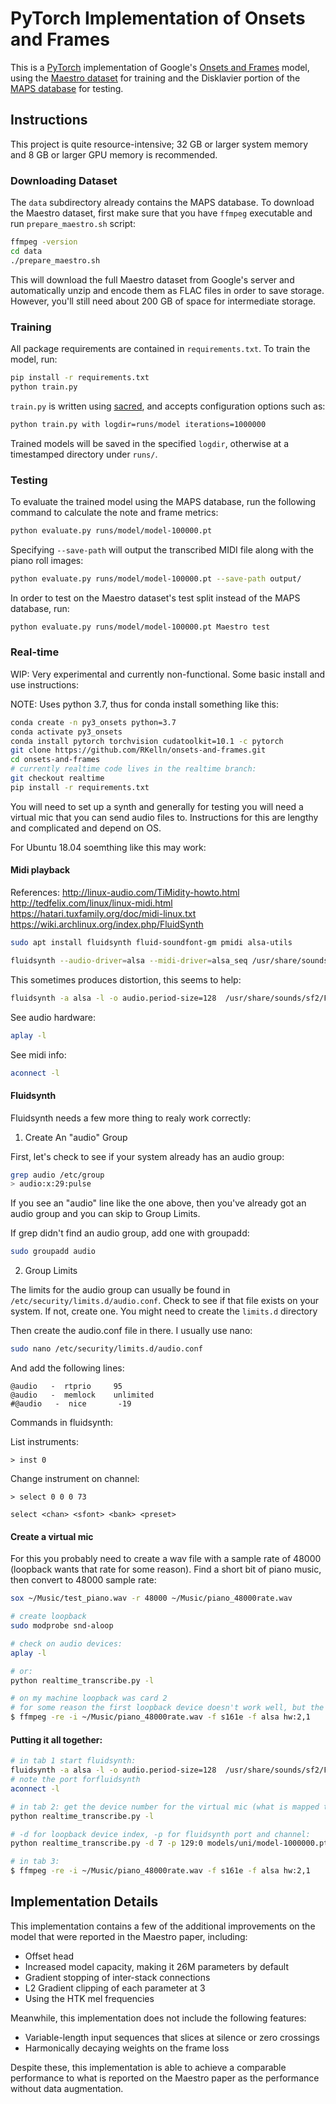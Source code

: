 # PyTorch Implementation of Onsets and Frames

This is a [PyTorch](https://pytorch.org/) implementation of Google's [Onsets and Frames](https://magenta.tensorflow.org/onsets-frames) model, using the [Maestro dataset](https://magenta.tensorflow.org/datasets/maestro) for training and the Disklavier portion of the [MAPS database](http://www.tsi.telecom-paristech.fr/aao/en/2010/07/08/maps-database-a-piano-database-for-multipitch-estimation-and-automatic-transcription-of-music/) for testing.

## Instructions

This project is quite resource-intensive; 32 GB or larger system memory and 8 GB or larger GPU memory is recommended. 

### Downloading Dataset

The `data` subdirectory already contains the MAPS database. To download the Maestro dataset, first make sure that you have `ffmpeg` executable and run `prepare_maestro.sh` script:

```bash
ffmpeg -version
cd data
./prepare_maestro.sh
```

This will download the full Maestro dataset from Google's server and automatically unzip and encode them as FLAC files in order to save storage. However, you'll still need about 200 GB of space for intermediate storage.

### Training

All package requirements are contained in `requirements.txt`. To train the model, run:

```bash
pip install -r requirements.txt
python train.py
```

`train.py` is written using [sacred](https://sacred.readthedocs.io/), and accepts configuration options such as:

```bash
python train.py with logdir=runs/model iterations=1000000
```

Trained models will be saved in the specified `logdir`, otherwise at a timestamped directory under `runs/`.

### Testing

To evaluate the trained model using the MAPS database, run the following command to calculate the note and frame metrics:

```bash
python evaluate.py runs/model/model-100000.pt
```

Specifying `--save-path` will output the transcribed MIDI file along with the piano roll images:

```bash
python evaluate.py runs/model/model-100000.pt --save-path output/
```

In order to test on the Maestro dataset's test split instead of the MAPS database, run:

```bash
python evaluate.py runs/model/model-100000.pt Maestro test
```

### Real-time 

WIP: Very experimental and currently non-functional. Some basic install and use instructions:

NOTE: Uses python 3.7, thus for conda install something like this:

```bash
conda create -n py3_onsets python=3.7
conda activate py3_onsets
conda install pytorch torchvision cudatoolkit=10.1 -c pytorch
git clone https://github.com/RKelln/onsets-and-frames.git
cd onsets-and-frames
# currently realtime code lives in the realtime branch:
git checkout realtime
pip install -r requirements.txt
```

You will need to set up a synth and generally for testing you will need a virtual mic that you can send audio files to. Instructions for this are lengthy and complicated and depend on OS.

For Ubuntu 18.04 soemthing like this may work:

#### Midi playback

References:
    http://linux-audio.com/TiMidity-howto.html
    http://tedfelix.com/linux/linux-midi.html
    https://hatari.tuxfamily.org/doc/midi-linux.txt
    https://wiki.archlinux.org/index.php/FluidSynth

```bash
sudo apt install fluidsynth fluid-soundfont-gm pmidi alsa-utils

fluidsynth --audio-driver=alsa --midi-driver=alsa_seq /usr/share/sounds/sf2/FluidR3_GM.sf2
```

This sometimes produces distortion, this seems to help:
```bash
fluidsynth -a alsa -l -o audio.period-size=128  /usr/share/sounds/sf2/FluidR3_GM.sf2
```

See audio hardware:
```bash
aplay -l
```

See midi info:
```bash
aconnect -l
```

#### Fluidsynth 

Fluidsynth needs a few more thing to realy work correctly:
1. Create An "audio" Group

  First, let's check to see if your system already has an audio group:
```bash
grep audio /etc/group
> audio:x:29:pulse
```

If you see an "audio" line like the one above, then you've already got an audio group and you can skip to Group Limits.

If grep didn't find an audio group, add one with groupadd:
```bash
sudo groupadd audio
```

2. Group Limits

The limits for the audio group can usually be found in `/etc/security/limits.d/audio.conf`. Check to see if that file exists on your system. If not, create one. You might need to create the `limits.d` directory

Then create the audio.conf file in there. I usually use nano:
```bash
sudo nano /etc/security/limits.d/audio.conf
```

And add the following lines:
```
@audio   -  rtprio     95
@audio   -  memlock    unlimited
#@audio   -  nice       -19
```


Commands in fluidsynth:

List instruments:
```
> inst 0
```

Change instrument on channel:
```
> select 0 0 0 73
```
`select <chan> <sfont> <bank> <preset>`

    
#### Create a virtual mic

For this you probably need to create a wav file with a sample rate of 48000 (loopback wants that rate for some reason). Find a short bit of piano music, then convert to 48000 sample rate:

```bash
sox ~/Music/test_piano.wav -r 48000 ~/Music/piano_48000rate.wav
```

```bash
# create loopback
sudo modprobe snd-aloop

# check on audio devices:
aplay -l

# or:
python realtime_transcribe.py -l

# on my machine loopback was card 2
# for some reason the first loopback device doesn't work well, but the second does
$ ffmpeg -re -i ~/Music/piano_48000rate.wav -f s161e -f alsa hw:2,1
```

#### Putting it all together:
```bash    
# in tab 1 start fluidsynth:
fluidsynth -a alsa -l -o audio.period-size=128  /usr/share/sounds/sf2/FluidR3_GM.sf2
# note the port forfluidsynth
aconnect -l

# in tab 2: get the device number for the virtual mic (what is mapped to hw:2,1)
python realtime_transcribe.py -l

# -d for loopback device index, -p for fluidsynth port and channel:
python realtime_transcribe.py -d 7 -p 129:0 models/uni/model-1000000.pt

# in tab 3:
$ ffmpeg -re -i ~/Music/piano_48000rate.wav -f s161e -f alsa hw:2,1
```




## Implementation Details

This implementation contains a few of the additional improvements on the model that were reported in the Maestro paper, including:

* Offset head
* Increased model capacity, making it 26M parameters by default
* Gradient stopping of inter-stack connections
* L2 Gradient clipping of each parameter at 3
* Using the HTK mel frequencies

Meanwhile, this implementation does not include the following features:

* Variable-length input sequences that slices at silence or zero crossings
* Harmonically decaying weights on the frame loss

Despite these, this implementation is able to achieve a comparable performance to what is reported on the Maestro paper as the performance without data augmentation.


